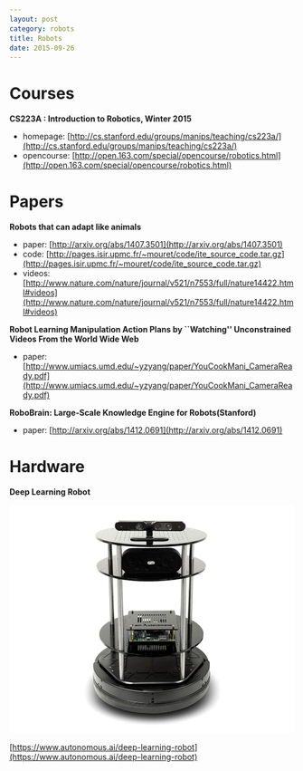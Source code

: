 ```yaml
---
layout: post
category: robots
title: Robots
date: 2015-09-26
---
```


# Courses

**CS223A : Introduction to Robotics, Winter 2015**

- homepage: [http://cs.stanford.edu/groups/manips/teaching/cs223a/](http://cs.stanford.edu/groups/manips/teaching/cs223a/)
- opencourse: [http://open.163.com/special/opencourse/robotics.html](http://open.163.com/special/opencourse/robotics.html)

# Papers

**Robots that can adapt like animals**

- paper: [http://arxiv.org/abs/1407.3501](http://arxiv.org/abs/1407.3501)
- code: [http://pages.isir.upmc.fr/~mouret/code/ite_source_code.tar.gz](http://pages.isir.upmc.fr/~mouret/code/ite_source_code.tar.gz)
- videos: [http://www.nature.com/nature/journal/v521/n7553/full/nature14422.html#videos](http://www.nature.com/nature/journal/v521/n7553/full/nature14422.html#videos)

**Robot Learning Manipulation Action Plans by ``Watching'' Unconstrained Videos From the World Wide Web**

- paper: [http://www.umiacs.umd.edu/~yzyang/paper/YouCookMani_CameraReady.pdf](http://www.umiacs.umd.edu/~yzyang/paper/YouCookMani_CameraReady.pdf)

**RoboBrain: Large-Scale Knowledge Engine for Robots(Stanford)**

- paper: [http://arxiv.org/abs/1412.0691](http://arxiv.org/abs/1412.0691)

# Hardware

**Deep Learning Robot**

![](/assets/robots/deepbot-research-robot-18.jpg)

[https://www.autonomous.ai/deep-learning-robot](https://www.autonomous.ai/deep-learning-robot)